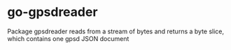 # go-gpsdreader
Package gpsdreader reads from a stream of bytes and returns a byte slice, which contains one gpsd JSON document
